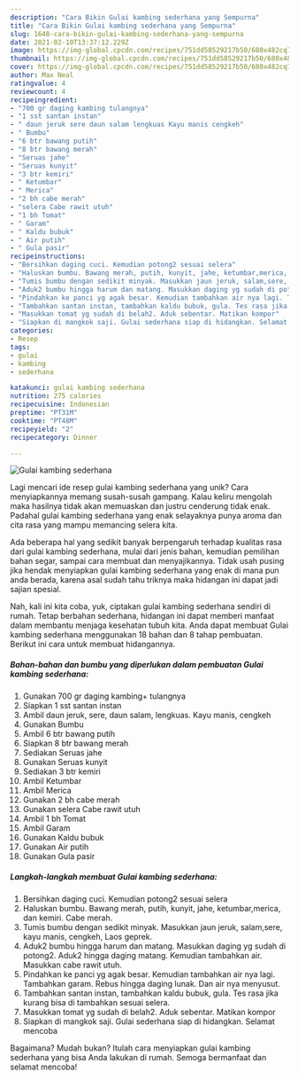 ```yaml
---
description: "Cara Bikin Gulai kambing sederhana yang Sempurna"
title: "Cara Bikin Gulai kambing sederhana yang Sempurna"
slug: 1648-cara-bikin-gulai-kambing-sederhana-yang-sempurna
date: 2021-02-10T13:37:12.229Z
image: https://img-global.cpcdn.com/recipes/751dd58529217b50/680x482cq70/gulai-kambing-sederhana-foto-resep-utama.jpg
thumbnail: https://img-global.cpcdn.com/recipes/751dd58529217b50/680x482cq70/gulai-kambing-sederhana-foto-resep-utama.jpg
cover: https://img-global.cpcdn.com/recipes/751dd58529217b50/680x482cq70/gulai-kambing-sederhana-foto-resep-utama.jpg
author: Max Neal
ratingvalue: 4
reviewcount: 4
recipeingredient:
- "700 gr daging kambing tulangnya"
- "1 sst santan instan"
- " daun jeruk sere daun salam lengkuas Kayu manis cengkeh"
- " Bumbu"
- "6 btr bawang putih"
- "8 btr bawang merah"
- "Seruas jahe"
- "Seruas kunyit"
- "3 btr kemiri"
- " Ketumbar"
- " Merica"
- "2 bh cabe merah"
- "selera Cabe rawit utuh"
- "1 bh Tomat"
- " Garam"
- " Kaldu bubuk"
- " Air putih"
- " Gula pasir"
recipeinstructions:
- "Bersihkan daging cuci. Kemudian potong2 sesuai selera"
- "Haluskan bumbu. Bawang merah, putih, kunyit, jahe, ketumbar,merica, dan kemiri. Cabe merah."
- "Tumis bumbu dengan sedikit minyak. Masukkan jaun jeruk, salam,sere, kayu manis, cengkeh, Laos geprek."
- "Aduk2 bumbu hingga harum dan matang. Masukkan daging yg sudah di potong2. Aduk2 hingga daging matang. Kemudian tambahkan air. Masukkan cabe rawit utuh."
- "Pindahkan ke panci yg agak besar. Kemudian tambahkan air nya lagi. Tambahkan garam. Rebus hingga daging lunak. Dan air nya menyusut."
- "Tambahkan santan instan, tambahkan kaldu bubuk, gula. Tes rasa jika kurang bisa di tambahkan sesuai selera."
- "Masukkan tomat yg sudah di belah2. Aduk sebentar. Matikan kompor"
- "Siapkan di mangkok saji. Gulai sederhana siap di hidangkan. Selamat mencoba"
categories:
- Resep
tags:
- gulai
- kambing
- sederhana

katakunci: gulai kambing sederhana 
nutrition: 275 calories
recipecuisine: Indonesian
preptime: "PT31M"
cooktime: "PT48M"
recipeyield: "2"
recipecategory: Dinner

---
```



![Gulai kambing sederhana](https://img-global.cpcdn.com/recipes/751dd58529217b50/680x482cq70/gulai-kambing-sederhana-foto-resep-utama.jpg)

Lagi mencari ide resep gulai kambing sederhana yang unik? Cara menyiapkannya memang susah-susah gampang. Kalau keliru mengolah maka hasilnya tidak akan memuaskan dan justru cenderung tidak enak. Padahal gulai kambing sederhana yang enak selayaknya punya aroma dan cita rasa yang mampu memancing selera kita.

Ada beberapa hal yang sedikit banyak berpengaruh terhadap kualitas rasa dari gulai kambing sederhana, mulai dari jenis bahan, kemudian pemilihan bahan segar, sampai cara membuat dan menyajikannya. Tidak usah pusing jika hendak menyiapkan gulai kambing sederhana yang enak di mana pun anda berada, karena asal sudah tahu triknya maka hidangan ini dapat jadi sajian spesial.




Nah, kali ini kita coba, yuk, ciptakan gulai kambing sederhana sendiri di rumah. Tetap berbahan sederhana, hidangan ini dapat memberi manfaat dalam membantu menjaga kesehatan tubuh kita. Anda dapat membuat Gulai kambing sederhana menggunakan 18 bahan dan 8 tahap pembuatan. Berikut ini cara untuk membuat hidangannya.

<!--inarticleads1-->

##### Bahan-bahan dan bumbu yang diperlukan dalam pembuatan Gulai kambing sederhana:

1. Gunakan 700 gr daging kambing+ tulangnya
1. Siapkan 1 sst santan instan
1. Ambil  daun jeruk, sere, daun salam, lengkuas. Kayu manis, cengkeh
1. Gunakan  Bumbu
1. Ambil 6 btr bawang putih
1. Siapkan 8 btr bawang merah
1. Sediakan Seruas jahe
1. Gunakan Seruas kunyit
1. Sediakan 3 btr kemiri
1. Ambil  Ketumbar
1. Ambil  Merica
1. Gunakan 2 bh cabe merah
1. Gunakan selera Cabe rawit utuh
1. Ambil 1 bh Tomat
1. Ambil  Garam
1. Gunakan  Kaldu bubuk
1. Gunakan  Air putih
1. Gunakan  Gula pasir




<!--inarticleads2-->

##### Langkah-langkah membuat Gulai kambing sederhana:

1. Bersihkan daging cuci. Kemudian potong2 sesuai selera
1. Haluskan bumbu. Bawang merah, putih, kunyit, jahe, ketumbar,merica, dan kemiri. Cabe merah.
1. Tumis bumbu dengan sedikit minyak. Masukkan jaun jeruk, salam,sere, kayu manis, cengkeh, Laos geprek.
1. Aduk2 bumbu hingga harum dan matang. Masukkan daging yg sudah di potong2. Aduk2 hingga daging matang. Kemudian tambahkan air. Masukkan cabe rawit utuh.
1. Pindahkan ke panci yg agak besar. Kemudian tambahkan air nya lagi. Tambahkan garam. Rebus hingga daging lunak. Dan air nya menyusut.
1. Tambahkan santan instan, tambahkan kaldu bubuk, gula. Tes rasa jika kurang bisa di tambahkan sesuai selera.
1. Masukkan tomat yg sudah di belah2. Aduk sebentar. Matikan kompor
1. Siapkan di mangkok saji. Gulai sederhana siap di hidangkan. Selamat mencoba




Bagaimana? Mudah bukan? Itulah cara menyiapkan gulai kambing sederhana yang bisa Anda lakukan di rumah. Semoga bermanfaat dan selamat mencoba!
